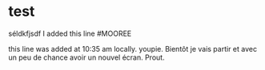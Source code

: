 # test
séldkfjsdf
I added this line
#MOOREE

this line was added at 10:35 am locally. youpie. Bientôt je vais partir et avec un peu de chance avoir un nouvel écran. Prout.
